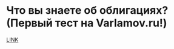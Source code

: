 # Что вы знаете об облигациях? (Первый тест на Varlamov.ru!)



[LINK](https://varlamov.ru/2346315.html)